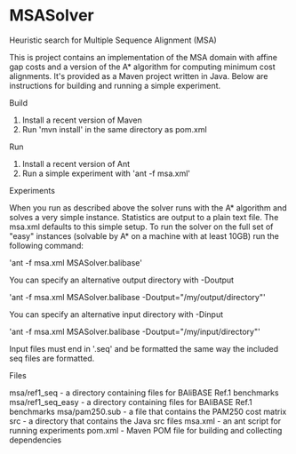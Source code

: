 MSASolver
=========

Heuristic search for Multiple Sequence Alignment (MSA)

This is project contains an implementation of the MSA domain with
affine gap costs and a version of the A* algorithm for computing
minimum cost alignments.  It's provided as a Maven project written in
Java.  Below are instructions for building and running a simple
experiment.

Build

1) Install a recent version of Maven
2) Run 'mvn install' in the same directory as pom.xml

Run

1) Install a recent version of Ant
2) Run a simple experiment with 'ant -f msa.xml'

Experiments

When you run as described above the solver runs with the A* algorithm
and solves a very simple instance.  Statistics are output to a
plain text file.  The msa.xml defaults to this simple setup.  To run
the solver on the full set of "easy" instances (solvable by A* on a
machine with at least 10GB) run the following command:

'ant -f msa.xml MSASolver.balibase'

You can specify an alternative output directory with -Doutput

'ant -f msa.xml MSASolver.balibase -Doutput="/my/output/directory"'

You can specify an alternative input directory with -Dinput

'ant -f msa.xml MSASolver.balibase -Doutput="/my/input/directory"'

Input files must end in '.seq' and be formatted the same way the
included seq files are formatted.

Files

msa/ref1_seq - a directory containing files for BAliBASE Ref.1 benchmarks
msa/ref1_seq_easy - a directory containing files for BAliBASE Ref.1 benchmarks
msa/pam250.sub - a file that contains the PAM250 cost matrix
src - a  directory that contains the Java src files
msa.xml - an ant script for running experiments
pom.xml - Maven POM file for building and collecting dependencies